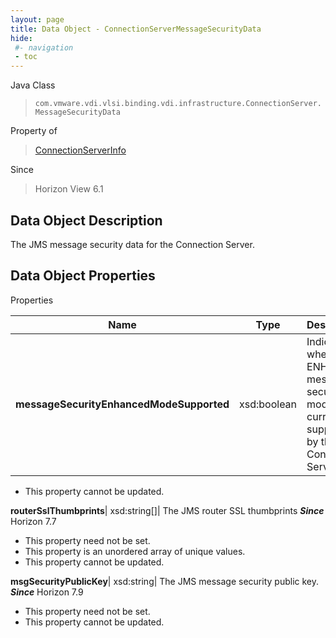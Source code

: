 ```yaml
---
layout: page
title: Data Object - ConnectionServerMessageSecurityData
hide:
 #- navigation
 - toc
---
```






Java Class  
> `com.vmware.vdi.vlsi.binding.vdi.infrastructure.ConnectionServer.MessageSecurityData`

Property of  
> [ConnectionServerInfo](vdi.infrastructure.ConnectionServer.ConnectionServerInfo.md#field_detail)

Since  
> Horizon View 6.1


## Data Object Description 

The JMS message security data for the Connection Server. 

## Data Object Properties

Properties

Name |  Type |  Description   
---|---|---  
**messageSecurityEnhancedModeSupported**|  xsd:boolean|  Indicates whether ENHANCED message security mode is currently supported by this Connection Server.   


 * This property cannot be updated.

  
**routerSslThumbprints**|  xsd:string[]|  The JMS router SSL thumbprints  **_Since_** Horizon 7.7  


 * This property need not be set.
  * This property is an unordered array of unique values.
 * This property cannot be updated.

  
**msgSecurityPublicKey**|  xsd:string|  The JMS message security public key.  **_Since_** Horizon 7.9  


 * This property need not be set.
 * This property cannot be updated.

  
  
  
   
  
  
